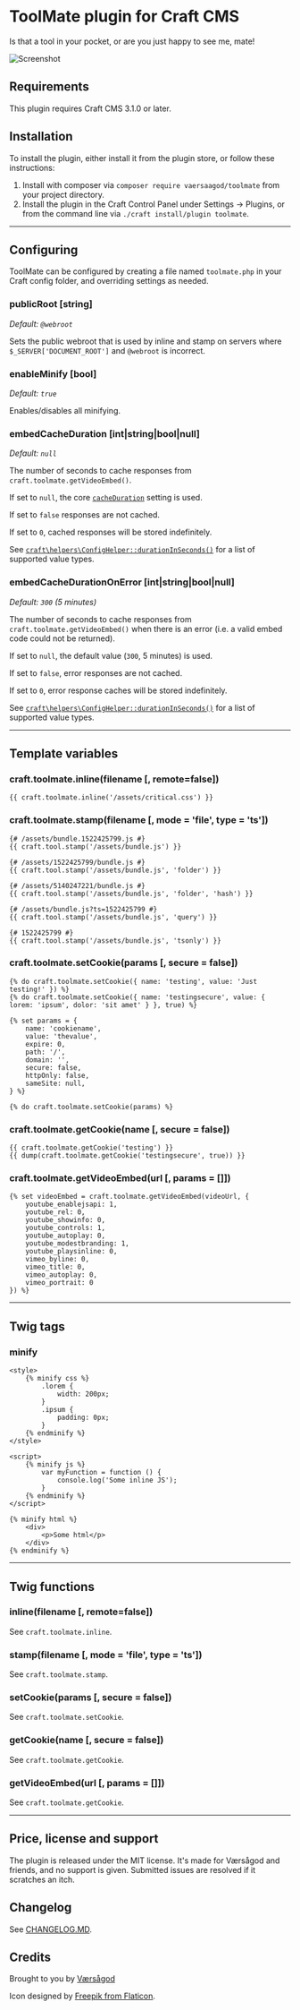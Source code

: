 ToolMate plugin for Craft CMS
===

Is that a tool in your pocket, or are you just happy to see me, mate!
  
![Screenshot](resources/plugin_logo.png)

## Requirements

This plugin requires Craft CMS 3.1.0 or later. 

## Installation

To install the plugin, either install it from the plugin store, or follow these instructions:

1. Install with composer via `composer require vaersaagod/toolmate` from your project directory.
2. Install the plugin in the Craft Control Panel under Settings → Plugins, or from the command line via `./craft install/plugin toolmate`.

---

## Configuring

ToolMate can be configured by creating a file named `toolmate.php` in your Craft config folder, 
and overriding settings as needed. 

### publicRoot [string]
*Default: `@webroot`*
  
Sets the public webroot that is used by inline and stamp on servers 
where `$_SERVER['DOCUMENT_ROOT']` and `@webroot` is incorrect.  

### enableMinify [bool]
*Default: `true`*  

Enables/disables all minifying.

### embedCacheDuration [int|string|bool|null]
*Default: `null`*

The number of seconds to cache responses from `craft.toolmate.getVideoEmbed()`.  

If set to `null`, the core [`cacheDuration`](https://craftcms.com/docs/3.x/config/config-settings.html#cacheduration) setting is used.

If set to `false` responses are not cached.  

If set to `0`, cached responses will be stored indefinitely.  

See [`craft\helpers\ConfigHelper::durationInSeconds()`](https://docs.craftcms.com/api/v3/craft-helpers-confighelper.html#method-durationinseconds) for a list of supported value types.

### embedCacheDurationOnError [int|string|bool|null]
*Default: `300` (5 minutes)*

The number of seconds to cache responses from `craft.toolmate.getVideoEmbed()` when there is an error (i.e. a valid embed code could not be returned).  

If set to `null`, the default value (`300`, 5 minutes) is used.  

If set to `false`, error responses are not cached.  

If set to `0`, error response caches will be stored indefinitely.

See [`craft\helpers\ConfigHelper::durationInSeconds()`](https://docs.craftcms.com/api/v3/craft-helpers-confighelper.html#method-durationinseconds) for a list of supported value types.

---

## Template variables

### craft.toolmate.inline(filename [, remote=false])

```
{{ craft.toolmate.inline('/assets/critical.css') }}
```

### craft.toolmate.stamp(filename [, mode = 'file', type = 'ts'])

```
{# /assets/bundle.1522425799.js #}
{{ craft.tool.stamp('/assets/bundle.js') }}

{# /assets/1522425799/bundle.js #}
{{ craft.tool.stamp('/assets/bundle.js', 'folder') }}

{# /assets/5140247221/bundle.js #}
{{ craft.tool.stamp('/assets/bundle.js', 'folder', 'hash') }}

{# /assets/bundle.js?ts=1522425799 #}
{{ craft.tool.stamp('/assets/bundle.js', 'query') }}

{# 1522425799 #}
{{ craft.tool.stamp('/assets/bundle.js', 'tsonly') }}

```

### craft.toolmate.setCookie(params [, secure = false])

```
{% do craft.toolmate.setCookie({ name: 'testing', value: 'Just testing!' }) %}
{% do craft.toolmate.setCookie({ name: 'testingsecure', value: { lorem: 'ipsum', dolor: 'sit amet' } }, true) %}

{% set params = {
    name: 'cookiename',
    value: 'thevalue',
    expire: 0,
    path: '/',
    domain: '',
    secure: false,
    httpOnly: false,
    sameSite: null,
} %}

{% do craft.toolmate.setCookie(params) %}
```

### craft.toolmate.getCookie(name [, secure = false])

```
{{ craft.toolmate.getCookie('testing') }}
{{ dump(craft.toolmate.getCookie('testingsecure', true)) }}
```

### craft.toolmate.getVideoEmbed(url [, params = []])

```
{% set videoEmbed = craft.toolmate.getVideoEmbed(videoUrl, {
    youtube_enablejsapi: 1,
    youtube_rel: 0,
    youtube_showinfo: 0,
    youtube_controls: 1,
    youtube_autoplay: 0,
    youtube_modestbranding: 1,
    youtube_playsinline: 0,
    vimeo_byline: 0,
    vimeo_title: 0,
    vimeo_autoplay: 0,
    vimeo_portrait: 0
}) %}
```

---

## Twig tags

### minify

```
<style>    
    {% minify css %}
        .lorem {
            width: 200px;
        }
        .ipsum {
            padding: 0px;
        }
    {% endminify %}
</style>

<script>
    {% minify js %}
        var myFunction = function () {
            console.log('Some inline JS');
        }
    {% endminify %}
</script>

{% minify html %}
    <div>
        <p>Some html</p>
    </div>
{% endminify %}
```

---

## Twig functions

### inline(filename [, remote=false])

See `craft.toolmate.inline`.

### stamp(filename [, mode = 'file', type = 'ts'])

See `craft.toolmate.stamp`.

### setCookie(params [, secure = false])

See `craft.toolmate.setCookie`.

### getCookie(name [, secure = false])

See `craft.toolmate.getCookie`.

### getVideoEmbed(url [, params = []])

See `craft.toolmate.getCookie`.


---

## Price, license and support

The plugin is released under the MIT license. It's made for Værsågod and friends, and no support 
is given. Submitted issues are resolved if it scratches an itch. 

## Changelog

See [CHANGELOG.MD](https://raw.githubusercontent.com/vaersaagod/toolmate/master/CHANGELOG.md).

## Credits

Brought to you by [Værsågod](https://www.vaersaagod.no)

Icon designed by [Freepik from Flaticon](https://www.flaticon.com/authors/freepik).
